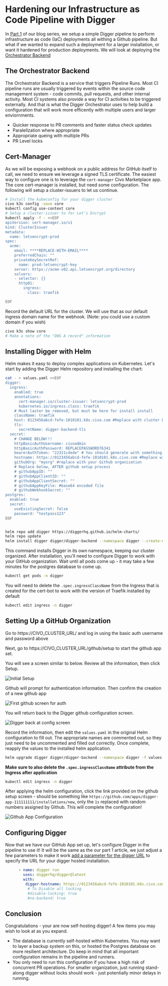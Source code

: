 # Hardening our Infrastructure as Code Pipeline with Digger

In [Part 1](blog-article-1-infra-bootstrap.md) of our blog series, we setup a simple Digger pipeline to perform infrastructure as code (IaC) deployments all withing a Github pipeline.  But what if we wanted to expand such a deployment for a larger installation, or want it hardened for production deployments.  We will look at deploying the [Orchestrator Backend](https://docs.digger.dev/readme/howitworks)

## The Orchestrator Backend

The Orchestrator Backend is a service that triggers Pipeline Runs.  Most CI pipeline runs are usually triggered by events within the source code management system - code commits, pull requests, and other internal activity.  Most CI systems also provide a way for CI activities to be triggered externally.  And that is what the Digger Orchestrator uses to help build a configuration that will work more efficently with multiple users and larger enviornments.

- Quicker response to PR comments and faster status check updates
- Paralellzation where appropriate  
- Appropriate queing with multiple PRs
- PR Level locks


## Cert-Manager

As we will be exposing a webhook on a public address for GitHub itself to call, we need to ensure we leverage a signed TLS certificate. The easiest way to configure one is to leverage the `cert-manager` Civo Marketplace app.  The core cert-manager is installed, but need some configuration.   The following will setup a cluster-issuers to let us continue.

```sh
# Install the kubeconfig for your digger cluster
civo k3s config -save core
kubectl config use-context core
# Setup a cluster-issuer to for Let’s Encrypt
kubectl apply -f - <<EOF
apiVersion: cert-manager.io/v1
kind: ClusterIssuer
metadata:
  name: letsencrypt-prod
spec:
  acme:
    email: ****REPLACE-WITH-EMAIL****
    preferredChain: ""
    privateKeySecretRef:
      name: prod-letsencrypt-key
    server: https://acme-v02.api.letsencrypt.org/directory
    solvers:
    - selector: {}
      http01:
        ingress:
          class: traefik

EOF
```

Record the default URL for the cluster.  We will use that as our default ingress domain name for the webhook.  (Note: you could use a custom domain if you wish)

```sh
civo k3s show core
# Make a note of the "DNS A record" information
```
## Installing Digger with Helm

Helm makes it easy to deploy complex applications on Kubernetes. Let's start by adding the Digger Helm repository and installing the chart:

```sh
cat - > values.yaml <<EOF
digger:
  ingress:
    enabled: true
    annotations:
	  cert-manager.io/cluster-issuer: letsencrypt-prod
	  kubernetes.io/ingress.class: traefik
	# Must laster be removed, but must be here for install install
	className: traefik
    host: 0123456abcd-fefe-1010101.k8s.civo.com #Replace with cluster DNS A record, from above
    tls:
      secretName: digger-backend-tls
  secret:
    # CHANGE BELOW!!!
    httpBasicAuthUsername: civoadmin
    httpBasicAuthPassword: REPLACEPASSWORD76341
    bearerAuthToken: "22321cdede" # You should generate with something like openssl rand -base64 32
    hostname: https://0123456abcd-fefe-1010101.k8s.civo.com #Replace with cluster DNS A record, from above, with https:// protocol ahead of it.
    githubOrg: "myorg" #replace with your Github organization
    # Replace below, AFTER github setup process
	# githubAppID: ""
    # githubAppClientID: ""
    # githubAppClientSecret: ""
    # githubAppKeyFile: #base64 encoded file
    # githubWebhookSecret: ""
postgres:
  enabled: true
  secret:
    useExistingSecret: false
    password: "testpass123"
EOF


helm repo add digger https://diggerhq.github.io/helm-charts/
helm repo update 
helm install digger digger/digger-backend --namespace digger --create-namespace -f values.yaml
```

This command installs Digger in its own namespace, keeping our cluster organized. After installation, you'll need to configure Digger to work with your GitHub organization.  Wait until all pods come up - it may take a few minutes for the postgres database to come up.

```sh
kubectl get pods -n digger
```

You will need to delete the `.spec.ingressClassName`  from the Ingress that is created for the cert-bot to work with the version of Traefik installed by default

```sh
kubectl edit ingress -n digger
```

## Setting Up a GitHub Organization

Go to https://CIVO_CLUSTER_URL/ and log in using the basic auth username and password above

Next, go to https://CIVO_CLUSTER_URL/github/setup to start the github app set.

You will see a screen similar to below.  Review all the information, then click Setup.
 
![Initial Setup](images2/digger-github-setup.png)

Github will prompt for authentication information.  Then confirm the creation of a new github app

![First github screen for auth](images2/digger-github-setup-2nd-screen.png)

You will return back to the Digger github configuration screen.

![Digger back at config screen](images2/digger-github-setup-3rd-screen.png)

Record the information, then edit the `values.yaml` in the original Helm configuration to fill out.  The appropriate names are commented out, so they just need to be uncommented and filled out correctly.  Once complete, reapply the values to the installed helm application.

```sh
helm upgrade digger digger/digger-backend --namespace digger -f values.yaml
```

**Make sure to also delete the `.spec.ingressClassName` attribute from the Ingress after application**

```sh
kubectl edit ingress -n digger
```

After applying the helm configuration, click the link provided on the github setup screen - should be something like `https://github.com/apps/digger-app-111111111/installations/new`, only the `1s` replaced with random numbers assigned by Github.  This will complete the configuration!


![Github App Configuration](images2/digger-github-setup-4th-screen.png)

## Configuring Digger

Now that we have our GitHub App set up, let's configure Digger in the pipeline to use it!  It will be the same as the our part 1 article, we just adjust a few parameters to make it work [add a parameter for the digger URL](https://github.com/diggerhq/digger/blob/develop/action.yml#L115C1-L118) to specify the URL for your digger hosted installation.

```yaml
      - name: digger run
        uses: diggerhq/digger@latest
        with:
         digger-hostname: https://0123456abcd-fefe-1010101.k8s.civo.com #Replace with cluster DNS A record, from above, with https:// protocol ahead of it.
          # To Disable all locking
          #disable-locking: true
          #no-backend: true
```


## Conclusion

Congratulations - your are now self-hosting digger!  A few items you may wish to look at as you expand.

* The database is currently self-hosted within Kubernetes.  You may want to layer a backup system on this, or hosted the Postgres database on more resilient architecture. Do keep in mind that all important configuration remains in the pipeline and runners.
* You only need to run this configuration if you have a high risk of concurrent PR operations. For smaller organization, just running stand-along digger without locks should work - just potentially minor delays in running.